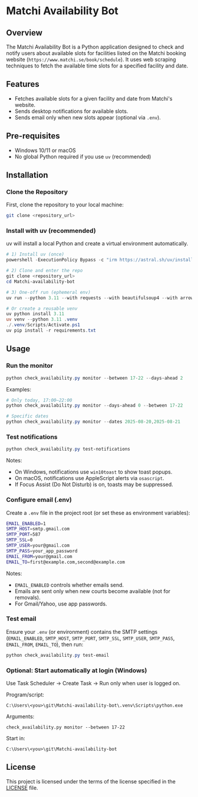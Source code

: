 
# Matchi Availability Bot

## Overview

The Matchi Availability Bot is a Python application designed to check and notify users about available slots for facilities listed on the Matchi booking website (`https://www.matchi.se/book/schedule`). It uses web scraping techniques to fetch the available time slots for a specified facility and date.

## Features

- Fetches available slots for a given facility and date from Matchi's website.
- Sends desktop notifications for available slots.
- Sends email only when new slots appear (optional via `.env`).

## Pre-requisites

- Windows 10/11 or macOS
- No global Python required if you use `uv` (recommended)

## Installation

### Clone the Repository

First, clone the repository to your local machine:

```bash
git clone <repository_url>
```

### Install with uv (recommended)

uv will install a local Python and create a virtual environment automatically.

```powershell
# 1) Install uv (once)
powershell -ExecutionPolicy Bypass -c "irm https://astral.sh/uv/install.ps1 | iex"

# 2) Clone and enter the repo
git clone <repository_url>
cd Matchi-availability-bot

# 3) One-off run (ephemeral env)
uv run --python 3.11 --with requests --with beautifulsoup4 --with arrow --with tabulate --with rich --with win10toast python check_availability.py monitor

# Or create a reusable venv
uv python install 3.11
uv venv --python 3.11 .venv
./.venv/Scripts/Activate.ps1
uv pip install -r requirements.txt
```

## Usage

### Run the monitor
```powershell
python check_availability.py monitor --between 17-22 --days-ahead 2
```

Examples:
```powershell
# Only today, 17:00–22:00
python check_availability.py monitor --days-ahead 0 --between 17-22

# Specific dates
python check_availability.py monitor --dates 2025-08-20,2025-08-21
```

### Test notifications
```powershell
python check_availability.py test-notifications
```

Notes:
- On Windows, notifications use `win10toast` to show toast popups.
- On macOS, notifications use AppleScript alerts via `osascript`.
- If Focus Assist (Do Not Disturb) is on, toasts may be suppressed.

### Configure email (.env)
Create a `.env` file in the project root (or set these as environment variables):
```bash
EMAIL_ENABLED=1
SMTP_HOST=smtp.gmail.com
SMTP_PORT=587
SMTP_SSL=0
SMTP_USER=your@gmail.com
SMTP_PASS=your_app_password
EMAIL_FROM=your@gmail.com
EMAIL_TO=first@example.com,second@example.com
```
Notes:
- `EMAIL_ENABLED` controls whether emails send.
- Emails are sent only when new courts become available (not for removals).
- For Gmail/Yahoo, use app passwords.

### Test email
Ensure your `.env` (or environment) contains the SMTP settings (`EMAIL_ENABLED`, `SMTP_HOST`, `SMTP_PORT`, `SMTP_SSL`, `SMTP_USER`, `SMTP_PASS`, `EMAIL_FROM`, `EMAIL_TO`), then run:
```powershell
python check_availability.py test-email
```

### Optional: Start automatically at login (Windows)
Use Task Scheduler → Create Task → Run only when user is logged on.

Program/script:
```
C:\Users\<you>\git\Matchi-availability-bot\.venv\Scripts\python.exe
```
Arguments:
```
check_availability.py monitor --between 17-22
```
Start in:
```
C:\Users\<you>\git\Matchi-availability-bot
```

## License

This project is licensed under the terms of the license specified in the [LICENSE](LICENSE) file.
